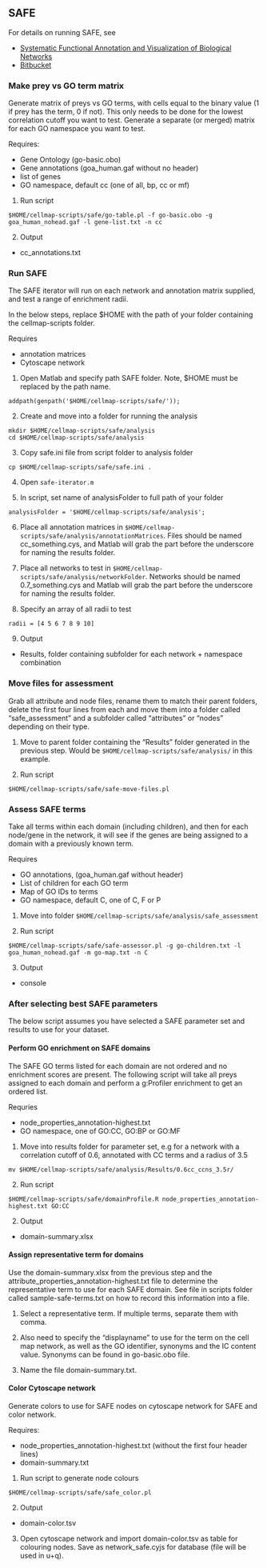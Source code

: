 ## SAFE

For details on running SAFE, see

* [Systematic Functional Annotation and Visualization of Biological Networks](https://www.ncbi.nlm.nih.gov/pubmed/27237738)
* [Bitbucket](https://bitbucket.org/abarysh/safe/src)

### Make prey vs GO term matrix

Generate matrix of preys vs GO terms, with cells equal to the binary value (1 if prey has the term, 0 if not). This only needs to be done for the lowest correlation cutoff you want to test. Generate a separate (or merged) matrix for each GO namespace you want to test.

Requires:
* Gene Ontology (go-basic.obo)
* Gene annotations (goa_human.gaf without no header)
* list of genes
* GO namespace, default cc (one of all, bp, cc or mf)

1. Run script

```
$HOME/cellmap-scripts/safe/go-table.pl -f go-basic.obo -g goa_human_nohead.gaf -l gene-list.txt -n cc
```

2. Output
* cc_annotations.txt

### Run SAFE

The SAFE iterator will run on each network and annotation matrix supplied, and test a range of enrichment radii.

In the below steps, replace $HOME with the path of your folder containing the cellmap-scripts folder.

Requires
* annotation matrices
* Cytoscape network

1. Open Matlab and specify path SAFE folder. Note, $HOME must be replaced by the path name.
```
addpath(genpath('$HOME/cellmap-scripts/safe/'));
```

2. Create and move into a folder for running the analysis
```
mkdir $HOME/cellmap-scripts/safe/analysis
cd $HOME/cellmap-scripts/safe/analysis
```

3.	Copy safe.ini file from script folder to analysis folder
```
cp $HOME/cellmap-scripts/safe/safe.ini .
```

4. Open `safe-iterator.m`

5. In script, set name of analysisFolder to full path of your folder
```
analysisFolder = '$HOME/cellmap-scripts/safe/analysis';
```

6. Place all annotation matrices in `$HOME/cellmap-scripts/safe/analysis/annotationMatrices`. Files should be named cc_something.cys, and Matlab will grab the part before the underscore for naming the results folder.

7. Place all networks to test in `$HOME/cellmap-scripts/safe/analysis/networkFolder`. Networks should be named 0.7_something.cys and Matlab will grab the part before the underscore for naming the results folder.

8.	Specify an array of all radii to test
```
radii = [4 5 6 7 8 9 10]
```

9. Output
* Results, folder containing subfolder for each network + namespace combination

### Move files for assessment

Grab all attribute and node files, rename them to match their parent folders, delete the first four lines from each and move them into a folder called “safe_assessment” and a subfolder called “attributes” or “nodes” depending on their type.

1. Move to parent folder containing the “Results” folder generated in the previous step. Would be `$HOME/cellmap-scripts/safe/analysis/` in this example.

2. Run script
```
$HOME/cellmap-scripts/safe/safe-move-files.pl
```

### Assess SAFE terms

Take all terms within each domain (including children), and then for each node/gene in the network, it will see if the genes are being assigned to a domain with a previously known term.

Requires
* GO annotations, (goa_human.gaf without header)
* List of children for each GO term
* Map of GO IDs to terms
* GO namespace, default C, one of C, F or P

1. Move into folder `$HOME/cellmap-scripts/safe/analysis/safe_assessment`

2. Run script
```
$HOME/cellmap-scripts/safe/safe-assessor.pl -g go-children.txt -l goa_human_nohead.gaf -m go-map.txt -n C
```

3. Output
* console

### After selecting best SAFE parameters

The below script assumes you have selected a SAFE parameter set and results to use for your dataset. 

#### Perform GO enrichment on SAFE domains

The SAFE GO terms listed for each domain are not ordered and no enrichment scores are present. The following script will take all preys assigned to each domain and perform a g:Profiler enrichment to get an ordered list.

Requries
* node_properties_annotation-highest.txt
* GO namespace, one of GO:CC, GO:BP or GO:MF

1. Move into results folder for parameter set, e.g for a network with a correlation cutoff of 0.6, annotated with CC terms and a radius of 3.5
```
mv $HOME/cellmap-scripts/safe/analysis/Results/0.6cc_ccns_3.5r/
```

2. Run script
```
$HOME/cellmap-scripts/safe/domainProfile.R node_properties_annotation-highest.txt GO:CC
```

2. Output
* domain-summary.xlsx

#### Assign representative term for domains

Use the domain-summary.xlsx from the previous step and the attribute_properties_annotation-highest.txt file to determine the representative term to use for each SAFE domain. See file in scripts folder called sample-safe-terms.txt on how to record this information into a file.

1. Select a representative term. If multiple terms, separate them with comma.

2. Also need to specify the “displayname” to use for the term on the cell map network, as well as the GO identifier, synonyms and the IC content value. Synonyms can be found in go-basic.obo file. 

3. Name the file domain-summary.txt.

#### Color Cytoscape network

Generate colors to use for SAFE nodes on cytoscape network for SAFE and color network.

Requires:
* node_properties_annotation-highest.txt (without the first four header lines)
* domain-summary.txt

1. Run script to generate node colours
```
$HOME/cellmap-scripts/safe/safe_color.pl
```

2. Output
* domain-color.tsv

3.	Open cytoscape network and import domain-color.tsv as table for colouring nodes. Save as network_safe.cyjs for database (file will be used in u+q).


